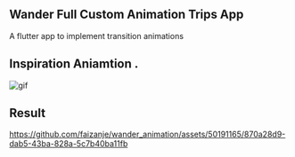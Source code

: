 ## Wander Full Custom Animation Trips App



A flutter app to implement transition animations

## Inspiration Aniamtion .
![gif](./screenshots/f250df8a04b3310e8f97b58cb83c83da.gif)
## Result
https://github.com/faizanje/wander_animation/assets/50191165/870a28d9-dab5-43ba-828a-5c7b40ba11fb

